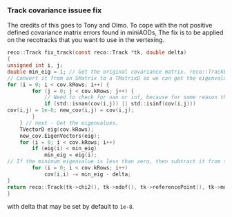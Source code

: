 ### Track covariance issuee fix

The credits of this goes to Tony and Olmo. To cope with the not positive defined covariance matrix errors found in miniAODs, The fix is to be applied on the recotracks that you want to use in the vertexing.

```C
reco::Track fix_track(const reco::Track *tk, double delta)
{
unsigned int i, j;
double min_eig = 1; // Get the original covariance matrix. reco::TrackBase::CovarianceMatrix cov = tk->covariance();
// Convert it from an SMatrix to a TMatrixD so we can get the eigenvalues. TMatrixDSym new_cov(cov.kRows);
for (i = 0; i < cov.kRows; i++) {
        for (j = 0; j < cov.kRows; j++) {
            // Need to check for nan or inf, because for some reason these cause a segfault when calling Eigenvectors()
            if (std::isnan(cov(i,j)) || std::isinf(cov(i,j)))
cov(i,j) = 1e-6; new_cov(i,j) = cov(i,j);
        }
    } // next - Get the eigenvalues.
    TVectorD eig(cov.kRows);
    new_cov.EigenVectors(eig);
    for (i = 0; i < cov.kRows; i++)
        if (eig(i) < min_eig)
            min_eig = eig(i);
// If the minimum eigenvalue is less than zero, then subtract it from the diagonal and add `delta`. if (min_eig < 0) {
        for (i = 0; i < cov.kRows; i++)
            cov(i,i) -= min_eig - delta;
}
return reco::Track(tk->chi2(), tk->ndof(), tk->referencePoint(), tk->momentum(), tk->charge(), cov, tk->algo(), (reco::TrackBase::TrackQuality) tk->qualityMask()); 
}

```

with delta that may be set by default to `1e-8`.  
